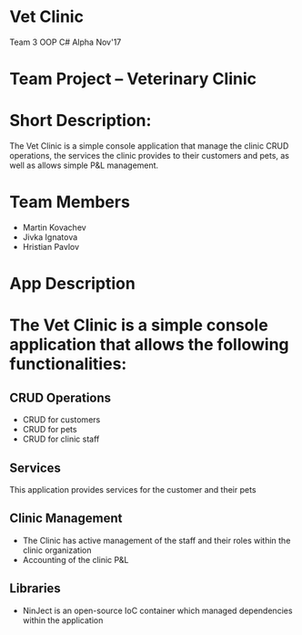 # Vet Clinic

Team 3 OOP C# Alpha Nov&#39;17

# Team Project – Veterinary Clinic

# Short Description:
The Vet Clinic is a simple console application that manage the clinic CRUD operations, the services the clinic provides to their customers and pets, as well as allows simple P&amp;L management.

# Team Members

- Martin Kovachev
- Jivka Ignatova
- Hristian Pavlov

# App Description

# The Vet Clinic is a simple console application that allows the following functionalities:

## CRUD Operations

- CRUD for customers
- CRUD for pets
- CRUD for clinic staff

## Services

This application provides services for the customer and their pets

## Clinic Management

- The Clinic has active management of the staff and their roles within the clinic organization
- Accounting of the clinic P&amp;L

## Libraries

- NinJect is an open-source IoC container which managed dependencies within the application
